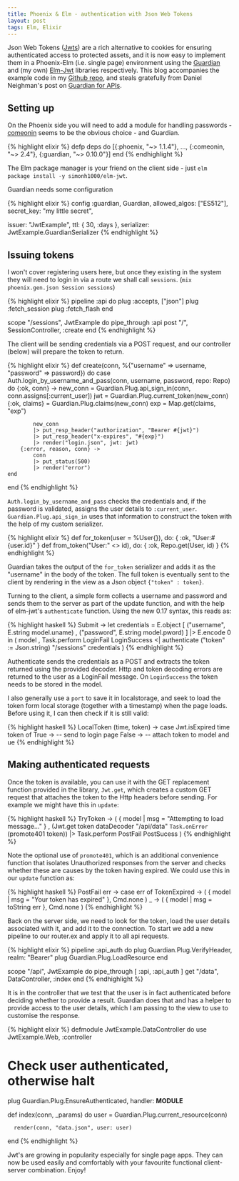```yaml
---
title: Phoenix & Elm - authentication with Json Web Tokens
layout: post
tags: Elm, Elixir
---
```


Json Web Tokens ([Jwts](https://jwt.io/introduction/)) are a rich alternative to cookies for ensuring authenticated access to protected assets, and it is now easy to implement them in a Phoenix-Elm (i.e. single page) environment using the [Guardian](https://github.com/ueberauth/guardian) and (my own) [Elm-Jwt](http://package.elm-lang.org/packages/simonh1000/elm-jwt/latest) libraries respectively. This blog accompanies the example code in my [Github repo](https://github.com/simonh1000/elm-jwt/), and steals gratefully from Daniel Neighman's post on [Guardian for APIs](http://blog.overstuffedgorilla.com/simple-guardian-api-authentication/).

## Setting up

On the Phoenix side you will need to add a module for handling passwords - [comeonin](https://github.com/elixircnx/comeonin) seems to be the obvious choice - and Guardian.

{% highlight elixir %}
defp deps do
  [{:phoenix, "~> 1.1.4"},
   ...,
   {:comeonin, "~> 2.4"},
   {:guardian, "~> 0.10.0"}]
end
{% endhighlight %}

The Elm package manager is your friend on the client side - just `elm package install -y simonh1000/elm-jwt`.

Guardian needs some configuration

{% highlight elixir %}
config :guardian, Guardian,
  allowed_algos: ["ES512"],
  secret_key: "my little secret",

  issuer: "JwtExample",
  ttl: { 30, :days },
  serializer: JwtExample.GuardianSerializer
{% endhighlight %}

## Issuing tokens

I won't cover registering users here, but once they existing in the system they will need to login in via a route we shall call `sessions`. (`mix phoenix.gen.json Session sessions`)

{% highlight elixir %}
pipeline :api do
  plug :accepts, ["json"]
  plug :fetch_session
  plug :fetch_flash
end

scope "/sessions", JwtExample do
    pipe_through :api
    post "/", SessionController, :create
end
{% endhighlight %}

The client will be sending credentials via a POST request, and our controller (below) will prepare the token to return.

{% highlight elixir %}
def create(conn, %{"username" => username, "password" => password}) do
    case Auth.login_by_username_and_pass(conn, username, password, repo: Repo) do
        {:ok, conn} ->
            new_conn = Guardian.Plug.api_sign_in(conn, conn.assigns[:current_user])
            jwt = Guardian.Plug.current_token(new_conn)
            {:ok, claims} = Guardian.Plug.claims(new_conn)
            exp = Map.get(claims, "exp")

            new_conn
            |> put_resp_header("authorization", "Bearer #{jwt}")
            |> put_resp_header("x-expires", "#{exp}")
            |> render("login.json", jwt: jwt)
        {:error, reason, conn} ->
            conn
            |> put_status(500)
            |> render("error")
    end
end
{% endhighlight %}

`Auth.login_by_username_and_pass` checks the credentials and, if the password is validated, assigns the user details to `:current_user`. `Guardian.Plug.api_sign_in` uses that information to construct the token with the help of my custom serializer.

{% highlight elixir %}
def for_token(user = %User{}), do: { :ok, "User:#{user.id}" }
def from_token("User:" <> id), do: { :ok, Repo.get(User, id) }
{% endhighlight %}

Guardian takes the output of the `for_token` serializer and adds it as the "username" in the body of the token. The full token is eventually sent to the client by rendering in the view as a Json object `{"token" : token}`.

Turning to the client, a simple form collects a username and password and sends them to the server as part of the update function, and with the help of elm-jwt's `authenticate` function. Using the new 0.17 syntax, this reads as:

{% highlight haskell %}
Submit ->
    let credentials =
        E.object
            [ ("username", E.string model.uname)
            , ("password", E.string model.pword)
            ]
        |> E.encode 0
    in
    ( model
    , Task.perform
        LoginFail LoginSuccess <|
        authenticate
            ("token" := Json.string)
            "/sessions"
            credentials
    )
{% endhighlight %}

Authenticate sends the credentials as a POST and extracts the token returned using the provided decoder. Http and token decoding errors are returned to the user as a LoginFail message. On `LoginSuccess` the token needs to be stored in the model.

I also generally use a `port` to save it in localstorage, and seek to load the token form local storage (together with a timestamp) when the page loads. Before using it, I can then check if it is still valid:

{% highlight haskell %}
LocalToken (time, token) ->
    case Jwt.isExpired time token of
        True ->
            -- send to login page
        False ->
            -- attach token to model and ue
{% endhighlight %}

## Making authenticated requests

Once the token is available, you can use it with the GET replacement function provided in the library, `Jwt.get`, which creates a custom GET request that attaches the token to the Http headers before sending. For example we might have this in `update`:

{% highlight haskell %}
TryToken ->
    ( { model | msg = "Attempting to load message..." }
    , (Jwt.get token dataDecoder "/api/data"
        `Task.onError` (promote401 token))
        |> Task.perform PostFail PostSucess
    )
{% endhighlight %}

Note the optional use of `promote401`, which is an additional convenience function that isolates Unauthorized responses from the server and checks whether these are causes by the token having expired. We could use this in our `update` function as:

{% highlight haskell %}
PostFail err ->
    case err of
        TokenExpired ->
            ( { model | msg = "Your token has expired" }, Cmd.none )
        _ ->
            ( { model | msg = toString err }, Cmd.none )
{% endhighlight %}

Back on the server side, we need to look for the token, load the user details associated with it, and add it to the connection. To start we add a new pipeline to our router.ex and apply it to all api requests.

{% highlight elixir %}
pipeline :api_auth do
    plug Guardian.Plug.VerifyHeader, realm: "Bearer"
    plug Guardian.Plug.LoadResource
end

scope "/api", JwtExample do
  pipe_through [ :api, :api_auth ]
  get "/data", DataController, :index
end
{% endhighlight %}

It is in the controller that we test that the user is in fact authenticated before deciding whether to provide a result. Guardian does that and has a helper to provide access to the user details, which I am passing to the view to use to customise the response.

{% highlight elixir %}
defmodule JwtExample.DataController do
  use JwtExample.Web, :controller

  # Check user authenticated, otherwise halt
  plug Guardian.Plug.EnsureAuthenticated, handler: __MODULE__

  def index(conn, _params) do
      user = Guardian.Plug.current_resource(conn)

      render(conn, "data.json", user: user)
  end
{% endhighlight %}

Jwt's are growing in popularity especially for single page apps. They can now be used easily and comfortably with your favourite functional client-server combination. Enjoy!

